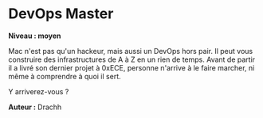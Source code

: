 # DevOps Master

**Niveau : moyen**

Mac n'est pas qu'un hackeur, mais aussi un DevOps hors pair. Il peut vous construire des infrastructures de A à Z en un rien de temps. Avant de partir il a livré son dernier projet à 0xECE, personne n'arrive à le faire marcher, ni même à comprendre à quoi il sert.

Y arriverez-vous ?

**Auteur :** Drachh
